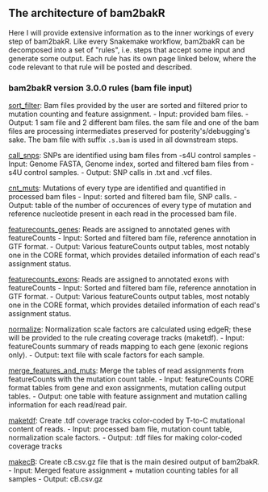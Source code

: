 ## The architecture of bam2bakR

Here I will provide extensive information as to the inner workings of every step of bam2bakR. Like every Snakemake workflow, bam2bakR can be decomposed into a set of "rules", i.e. steps that accept some input and generate some output. Each rule has its own page linked below, where the code relevant to that rule will be posted and described. 

### bam2bakR version 3.0.0 rules (bam file input)

[sort_filter](architecture/sf.md): Bam files provided by the user are sorted and filtered prior to mutation counting and feature assignment.
    - Input: provided bam files.
    - Output: 1 sam file and 2 different bam files. the sam file and one of the bam files are processing intermediates preserved for posterity's/debugging's sake. The bam file with suffix `.s.bam` is used in all downstream steps.

[call_snps](architecture/snp.md): SNPs are identified using bam files from -s4U control samples
    - Input: Genome FASTA, Genome index, sorted and filtered bam files from -s4U control samples.
    - Output: SNP calls in .txt and .vcf files.

[cnt_muts](architecture/mut.md): Mutations of every type are identified and quantified in processed bam files
    - Input: sorted and filtered bam file, SNP calls.
    - Output: table of the number of occurences of every type of mutation and reference nucleotide present in each read in the processed bam file.

[featurecounts_genes](architecture/gene.md): Reads are assigned to annotated genes with featureCounts
    - Input: Sorted and filtered bam file, reference annotation in GTF format.
    - Output: Various featureCounts output tables, most notably one in the CORE format, which provides detailed information of each read's assignment status.

[featurecounts_exons](architecture/exons.md): Reads are assigned to annotated exons with featureCounts
    - Input: Sorted and filtered bam file, reference annotation in GTF format.
    - Output: Various featureCounts output tables, most notably one in the CORE format, which provides detailed information of each read's assignment status.

[normalize](architecture/norm.md): Normalization scale factors are calculated using edgeR; these will be provided to the rule creating coverage tracks (maketdf).
    - Input: featureCounts summary of reads mapping to each gene (exonic regions only).
    - Output: text file with scale factors for each sample.

[merge_features_and_muts](architecture/merge.md): Merge the tables of read assignments from featureCounts with the mutation count table.
    - Input: featureCounts CORE format tables from gene and exon assignments, mutation calling output tables.
    - Output: one table with feature assignment and mutation calling information for each read/read pair.

[maketdf](architecture/tdf.md): Create .tdf coverage tracks color-coded by T-to-C mutational content of reads.
    - Input: processed bam file, mutation count table, normalization scale factors.
    - Output: .tdf files for making color-coded coverage tracks


[makecB](architecture/cB.md): Create cB.csv.gz file that is the main desired output of bam2bakR.
    - Input: Merged feature assignment + mutation counting tables for all samples
    - Output: cB.csv.gz